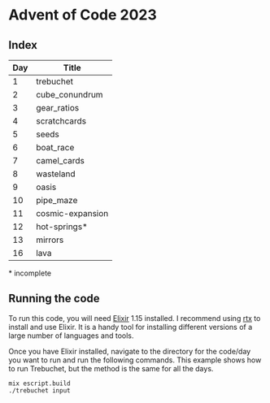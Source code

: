 # Advent of Code 2023

## Index

| Day | Title            |
|-----|------------------|
|   1 | trebuchet        |
|   2 | cube_conundrum   |
|   3 | gear_ratios      |
|   4 | scratchcards     |
|   5 | seeds            |
|   6 | boat_race        |
|   7 | camel_cards      |
|   8 | wasteland        |
|   9 | oasis            |
|  10 | pipe_maze        |
|  11 | cosmic-expansion |
|  12 | hot-springs*     |
|  13 | mirrors          |
|  16 | lava             |

\* incomplete
## Running the code
To run this code, you will need [Elixir](https://elixir-lang.org/) 1.15
installed. I recommend using [rtx](https://github.com/jdx/rtx) to install
and use Elixir. It is a handy tool for installing different versions of a
large number of languages and tools.

Once you have Elixir installed, navigate to the directory for the code/day you
want to run and run the following commands. This example shows how to run 
Trebuchet, but the method is the same for all the days. 
```
mix escript.build
./trebuchet input
```
